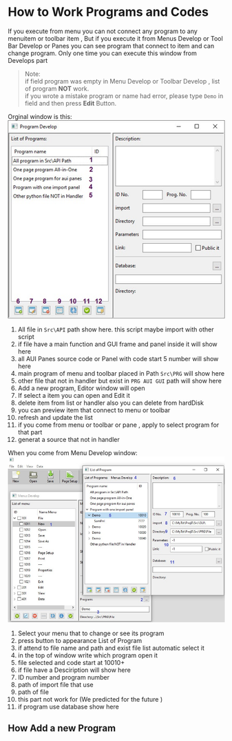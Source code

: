How to Work Programs and Codes
===========================

If you execute from menu you can not connect any program to any menuitem or toolbar item ,
But if you execute it from Menus Develop or Tool Bar Develop or Panes 
you can see program that connect to item and can change program.
Only one time you can execute this window from Develops part 

> Note:  
if field program was empty in Menu Develop or Toolbar Develop , list of program **NOT** work.  
if you wrote a mistake program or name had error, please type ``Demo`` in field and then press __Edit__ Button.

Orginal window is this:
![](images/5/prg1-1.jpg)

1. All file in ``Src\API`` path show here. this script maybe import with other script
2. if file have a main function and GUI frame and panel inside it will show here
3. all AUI Panes source code or Panel with code start 5 number will show here
4. main program of menu and toolbar placed in Path ``Src\PRG`` will show here
5. other file that not in handler but exist in ``PRG AUI GUI`` path will show here 
6. Add a new program, Editor window will open
7. If select a item you can open and Edit it 
8. delete item from list or handler also you can delete from hardDisk
9. you can preview item that connect to menu or toolbar
10. refresh and update the list
11. if you come from menu or toolbar or pane , apply to select program for that part
12. generat a source that not in handler 


When you come from Menu Develop window:
![](images/5/mdprg2-1.jpg)

1. Select your menu that to change or see its program
2. press button to appearance List of Program
3. if attend to file name and path and exist file list automatic select it
4. in the top of window write which program open it
5. file selected and code start at 10010+
6. if file have a Desciription will show here
7. ID number and program number
8. path of import file that use
9. path of file
10. this part not work for (We predicted for the future )
11. if program use database show here

How Add a new Program
---------------------

